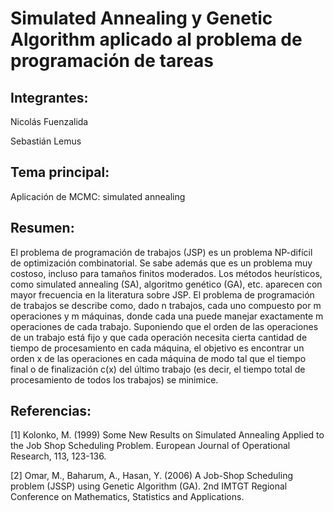 # Simulated Annealing y Genetic Algorithm aplicado al problema de programación de tareas

## Integrantes:

Nicolás Fuenzalida

Sebastián Lemus

## Tema principal:

Aplicación de MCMC: simulated annealing

## Resumen:

El problema de programación de trabajos (JSP) es un problema NP-difícil de optimización combinatorial. Se sabe además que es un problema muy costoso, incluso para tamaños finitos moderados. Los métodos heurísticos, como simulated annealing (SA), algoritmo genético (GA), etc. aparecen con mayor frecuencia en la literatura sobre JSP. El problema de programación de trabajos se describe como, dado n trabajos, cada uno compuesto por m operaciones y m máquinas, donde cada una puede manejar exactamente m operaciones de cada trabajo. Suponiendo que el orden de las operaciones de un trabajo está fijo y que cada operación necesita cierta cantidad de tiempo de procesamiento en cada máquina, el objetivo es encontrar un orden x de las operaciones en cada máquina de modo tal que el tiempo final o de finalización c(x) del último trabajo (es decir, el tiempo total de procesamiento de todos los trabajos) se minimice.

## Referencias:

[1] Kolonko, M. (1999) Some New Results on Simulated Annealing Applied to the Job Shop Scheduling Problem. European Journal of Operational Research, 113, 123-136.

[2] Omar, M., Baharum, A., Hasan, Y. (2006) A Job-Shop Scheduling problem (JSSP) using Genetic Algorithm (GA). 2nd IMTGT Regional Conference on Mathematics, Statistics and Applications.
